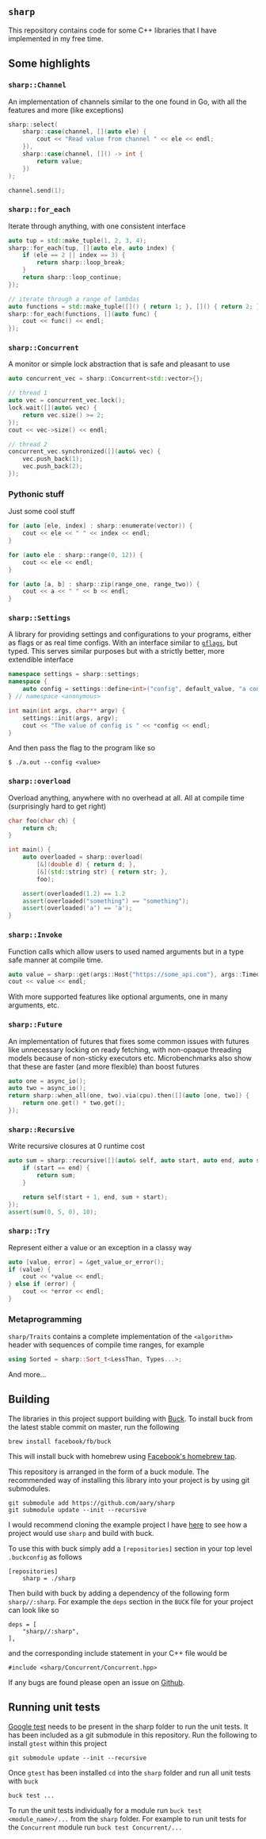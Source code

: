 `sharp`
-------

This repository contains code for some C++ libraries that I have implemented
in my free time.

## Some highlights

### `sharp::Channel`
An implementation of channels similar to the one found in Go, with all the
features and more (like exceptions)
```c++
sharp::select(
    sharp::case(channel, [](auto ele) {
        cout << "Read value from channel " << ele << endl;
    }),
    sharp::case(channel, []() -> int {
        return value;
    })
);

channel.send(1);
```

### `sharp::for_each`
Iterate through anything, with one consistent interface
```c++
auto tup = std::make_tuple(1, 2, 3, 4);
sharp::for_each(tup, [](auto ele, auto index) {
    if (ele == 2 || index == 3) {
        return sharp::loop_break;
    }
    return sharp::loop_continue;
});

// iterate through a range of lambdas
auto functions = std::make_tuple([]() { return 1; }, []() { return 2; });
sharp::for_each(functions, [](auto func) {
    cout << func() << endl;
});
```

### `sharp::Concurrent`
A monitor or simple lock abstraction that is safe and pleasant to use
```c++
auto concurrent_vec = sharp::Concurrent<std::vector>{};

// thread 1
auto vec = concurrent_vec.lock();
lock.wait([](auto& vec) {
    return vec.size() >= 2;
});
cout << vec->size() << endl;

// thread 2
concurrent_vec.synchronized([](auto& vec) {
    vec.push_back(1);
    vec.push_back(2);
});
```

### Pythonic stuff
Just some cool stuff
```c++
for (auto [ele, index] : sharp::enumerate(vector)) {
    cout << ele << " " << index << endl;
}
```
```c++
for (auto ele : sharp::range(0, 12)) {
    cout << ele << endl;
}
```
```c++
for (auto [a, b] : sharp::zip(range_one, range_two)) {
    cout << a << " " << b << endl;
}
```

### `sharp::Settings`
A library for providing settings and configurations to your programs, either
as flags or as real time configs.  With an interface similar to
[`gflags`](https://gflags.github.io/gflags/), but typed.  This serves similar
purposes but with a strictly better, more extendible interface
```c++
namespace settings = sharp::settings;
namespace {
    auto config = settings::define<int>("config", default_value, "a config");
} // namespace <anonymous>

int main(int args, char** argv) {
    settings::init(args, argv);
    cout << "The value of config is " << *config << endl;
}
```

And then pass the flag to the program like so
```
$ ./a.out --config <value>
```

### `sharp::overload`
Overload anything, anywhere with no overhead at all.  All at compile time
(surprisingly hard to get right)
```c++
char foo(char ch) {
    return ch;
}

int main() {
    auto overloaded = sharp::overload(
        [&](double d) { return d; },
        [&](std::string str) { return str; },
        foo);

    assert(overloaded(1.2) == 1.2
    assert(overloaded("something") == "something");
    assert(overloaded('a') == 'a');
}
```

### `sharp::Invoke`
Function calls which allow users to used named arguments but in a type safe
manner at compile time.
```c++
auto value = sharp::get(args::Host{"https://some_api.com"}, args::Timeout{1s});
cout << value << endl;
```

With more supported features like optional arguments, one in many arguments,
etc.

### `sharp::Future`
An implementation of futures that fixes some common issues with futures like
unnecessary locking on ready fetching, with non-opaque threading models
because of non-sticky executors etc.  Microbenchmarks also show that these are
faster (and more flexible) than boost futures
```c++
auto one = async_io();
auto two = async_io();
return sharp::when_all(one, two).via(cpu).then([](auto [one, two]) {
    return one.get() * two.get();
});
```

### `sharp::Recursive`
Write recursive closures at 0 runtime cost
```c++
auto sum = sharp::recursive([](auto& self, auto start, auto end, auto sum) {
    if (start == end) {
        return sum;
    }

    return self(start + 1, end, sum + start);
});
assert(sum(0, 5, 0), 10);
```

### `sharp::Try`
Represent either a value or an exception in a classy way
```c++
auto [value, error] = &get_value_or_error();
if (value) {
    cout << *value << endl;
} else if (error) {
    cout << *error << endl;
}
```

### Metaprogramming

`sharp/Traits` contains a complete implementation of the `<algorithm>` header
with sequences of compile time ranges, for example

```c++
using Sorted = sharp::Sort_t<LessThan, Types...>;
```

And more...

## Building

The libraries in this project support building with
[Buck](https://buckbuild.com).  To install buck from the latest stable commit
on master, run the following

```
brew install facebook/fb/buck
```

This will install buck with homebrew using [Facebook's homebrew
tap](https://github.com/facebook/homebrew-fb).

This repository is arranged in the form of a buck module.  The recommended
way of installing this library into your project is by using  git submodules.

```
git submodule add https://github.com/aary/sharp
git submodule update --init --recursive
```

I would recommend cloning the example project I have
[here](https://github.com/aary/sharp-example) to see how a project would use
`sharp` and build with buck.

To use this with buck simply add a `[repositories]` section in your top level
`.buckconfig` as follows

```
[repositories]
    sharp = ./sharp
```

Then build with buck by adding a dependency of the following form
`sharp//:sharp`.  For example the `deps` section in the `BUCK` file for your
project can look like so

```
deps = [
    "sharp//:sharp",
],
```

and the corresponding include statement in your C++ file would be

```
#include <sharp/Concurrent/Concurrent.hpp>
```

If any bugs are found please open an issue on
[Github](https://github.com/aary/sharp).

## Running unit tests

[Google test](https://github.com/google/googletest) needs to be present in the
sharp folder to run the unit tests.  It has been included as a git submodule
in this repository.  Run the following to install `gtest` within this project
```
git submodule update --init --recursive
```

Once `gtest` has been installed `cd` into the `sharp` folder and run all unit
tests with `buck`
```
buck test ...
```

To run the unit tests individually for a module run `buck test
<module_name>/...` from the `sharp` folder.  For example to run unit tests for
the `Concurrent` module run `buck test Concurrent/...`
